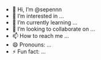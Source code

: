 - 👋 Hi, I’m @sepennn
- 👀 I’m interested in ...
- 🌱 I’m currently learning ...
- 💞️ I’m looking to collaborate on ...
- 📫 How to reach me ...
- 😄 Pronouns: ...
- ⚡ Fun fact: ...

<!---
sepennn/sepennn is a ✨ special ✨ repository because its `README.md` (this file) appears on your GitHub profile.
You can click the Preview link to take a look at your changes.
--->
